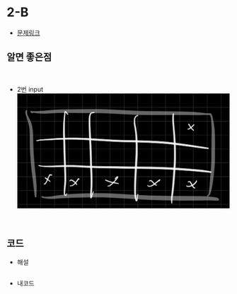 # 2-B

- [문제링크](https://www.acmicpc.net/problem/1012)

## 알면 좋은점

>

<br>

- 2번 input
  <img src='images/2022-07-10-12-23-00.png' />

<br>

## 코드

- 해설

  ```c++

  ```

- 내코드

  ```c++


  ```
